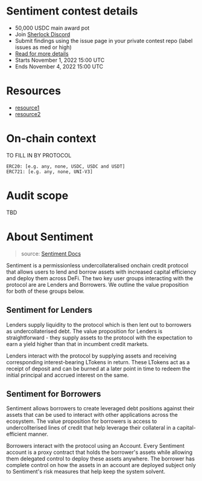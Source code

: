 # Sentiment contest details

- 50,000 USDC main award pot
- Join [Sherlock Discord](https://discord.gg/MABEWyASkp)
- Submit findings using the issue page in your private contest repo (label issues as med or high)
- [Read for more details](https://docs.sherlock.xyz/audits/watsons)
- Starts November 1, 2022 15:00 UTC
- Ends November 4, 2022 15:00 UTC

# Resources

- [resource1](url)
- [resource2](url)

# On-chain context

TO FILL IN BY PROTOCOL

```
ERC20: [e.g. any, none, USDC, USDC and USDT]
ERC721: [e.g. any, none, UNI-V3]
```

# Audit scope

TBD

# About Sentiment

> source: [Sentiment Docs](https://docs.sentiment.xyz/core-concepts/overview)

Sentiment is a permissionless undercollateralised onchain credit protocol that allows users to lend and borrow assets with increased capital efficiency and deploy them across DeFi. The two key user groups interacting with the protocol are are Lenders and Borrowers. We outline the value proposition for both of these groups below.

## Sentiment for Lenders

Lenders supply liquidity to the protocol which is then lent out to borrowers as undercollaterised debt. The value proposition for Lenders is straightforward - they supply assets to the protocol with the expectation to earn a yield higher than that in incumbent credit markets.

Lenders interact with the protocol by supplying assets and receiving corresponding interest-bearing LTokens in return. These LTokens act as a receipt of deposit and can be burned at a later point in time to redeem the initial principal and accrued interest on the same.

## Sentiment for Borrowers

Sentiment allows borrowers to create leveraged debt positions against their assets that can be used to interact with other applications across the ecosystem. The value proposition for borrowers is access to undercollterised lines of credit that help leverage their collateral in a capital-efficient manner.

Borrowers interact with the protocol using an Account. Every Sentiment account is a proxy contract that holds the borrower's assets while allowing them delegated control to deploy these assets anywhere. The borrower has complete control on how the assets in an account are deployed subject only to Sentiment's risk measures that help keep the system solvent.
